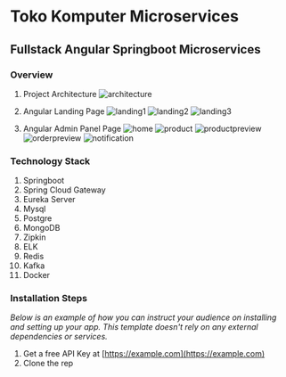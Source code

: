# Toko Komputer Microservices
## Fullstack Angular Springboot Microservices

### Overview

1. Project Architecture
![architecture](https://i.postimg.cc/jSRxxpDm/microservices-tokkom.png) 

2. Angular Landing Page
![landing1](https://i.postimg.cc/HLBCknq7/landing1.png)
![landing2](https://i.postimg.cc/QtCZ9sDY/landing2.png)
![landing3](https://i.postimg.cc/Jh1L8Z2L/landing3.png)

3. Angular Admin Panel Page
![home](https://i.postimg.cc/wBV9R0mM/home.png)
![product](https://i.postimg.cc/Hnfm1NfZ/product.png)
![productpreview](https://i.postimg.cc/sDhy4Vht/product-preview.png)
![orderpreview](https://i.postimg.cc/BZy4F8XT/order-preview.png)
![notification](https://i.postimg.cc/cCKWjW5t/notification.png)

### Technology Stack
1. Springboot
2. Spring Cloud Gateway
3. Eureka Server
4. Mysql
5. Postgre
6. MongoDB
7. Zipkin
8. ELK
9. Redis
10. Kafka
11. Docker

### Installation Steps

_Below is an example of how you can instruct your audience on installing and setting up your app. This template doesn't rely on any external dependencies or services._

1. Get a free API Key at [https://example.com](https://example.com)
2. Clone the rep
